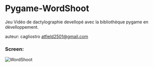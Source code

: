 # Pygame-WordShoot
Jeu Vidéo de dactylographie devellopé avec la bibliothèque pygame
en dèvelloppement.

auteur: cagliostro <atfield2501@gmail.com>

### Screen:
![WordShoot](https://imgur.com/rH3dTUO)
